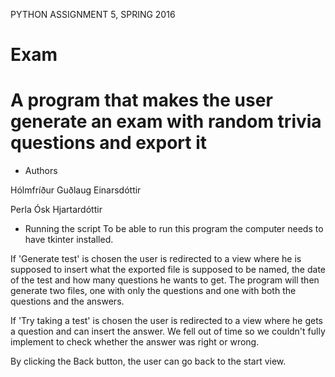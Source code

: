 PYTHON ASSIGNMENT 5, SPRING 2016
# Exam
# A program that makes the user generate an exam with random trivia questions and export it

- Authors

Hólmfríður Guðlaug Einarsdóttir

Perla Ósk Hjartardóttir

- Running the script
To be able to run this program the computer needs to have tkinter installed.


If 'Generate test' is chosen the user is redirected to a view where he is supposed to insert what the exported file is supposed to be named, the date of the test and how many questions he wants to get.
The program will then generate two files, one with only the questions and one with both the questions and the answers.

If 'Try taking a test' is chosen the user is redirected to a view where he gets a question and can insert the answer. We fell out of time so we couldn't fully implement to check whether the answer was right or wrong.

By clicking the Back button, the user can go back to the start view.